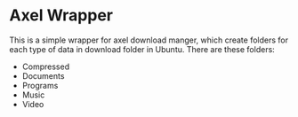 # Axel Wrapper

This is a simple wrapper for axel download manger, which create folders for each type of data in download folder in Ubuntu.
There are these folders:

+ Compressed
+ Documents
+ Programs
+ Music
+ Video
